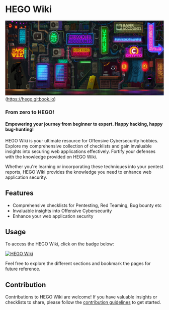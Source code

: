 # HEGO Wiki

![HEGO Wiki Banner](https://github.com/imhego/HEGO-Wiki/blob/main/main-banner.jpg?raw=true)(https://hego.gitbook.io)
### From zero to HEGO!
#### Empowering your journey from beginner to expert. Happy hacking, happy bug-hunting!

HEGO Wiki is your ultimate resource for Offensive Cybersecurity hobbies. Explore my comprehensive collection of checklists and gain invaluable insights into securing web applications effectively. Fortify your defenses with the knowledge provided on HEGO Wiki.

Whether you're learning or incorporating these techniques into your pentest reports, HEGO Wiki provides the knowledge you need to enhance web application security.

## Features

- Comprehensive checklists for Pentesting, Red Teaming, Bug bounty etc
- Invaluable insights into Offensive Cybersecurity
- Enhance your web application security

## Usage

To access the HEGO Wiki, click on the badge below:

[![HEGO Wiki](https://img.shields.io/badge/HEGO-Wiki-blueviolet)](https://hego.gitbook.io)

Feel free to explore the different sections and bookmark the pages for future reference.

## Contribution

Contributions to HEGO Wiki are welcome! If you have valuable insights or checklists to share, please follow the [contribution guidelines](https://hego.gitbook.io/home/contact-me/contact) to get started.
